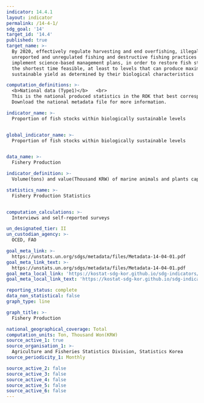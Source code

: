 ```yaml
---
indicator: 14.4.1
layout: indicator
permalink: /14-4-1/
sdg_goal: '14'
target_id: '14.4'
published: true
target_name: >-
  By 2020, effectively regulate harvesting and end overfishing, illegal,
  unreported and unregulated fishing and destructive fishing practices and
  implement science-based management plans, in order to restore fish stocks in
  the shortest time feasible, at least to levels that can produce maximum
  sustainable yield as determined by their biological characteristics

computation_definitions: >-
  <b>National data (Type1)</b>   <br>
  This is the national produced statistics in the ROK that best corresponds to the definition of UN SDGs indicators. <br>
  Download the national metadata file for more information.

indicator_name: >-
  Proportion of fish stocks within biologically sustainable levels


global_indicator_name: >-
  Proportion of fish stocks within biologically sustainable levels


data_name: >-
  Fishery Production

indicator_definition: >-
  Volume(tons) and value(Thousand KRW) of marine animals and plants captured, collected, or grown for sale. 

statistics_name: >-
  Fishery Production Statistics


computation_calculations: >-
  Interviews and self-reported surveys 

un_designated_tier: II
un_custodian_agency: >-
  OCED, FAO

goal_meta_link: >-
  https://unstats.un.org/sdgs/metadata/files/Metadata-14-04-01.pdf   
goal_meta_link_text: >-
  https://unstats.un.org/sdgs/metadata/files/Metadata-14-04-01.pdf   
goal_meta_local_link: 'https://kostat-sdg-kor.github.io/sdg-indicators/public/data/Metadata-14-04-01_ENG.pdf'
goal_meta_local_link_text: 'https://kostat-sdg-kor.github.io/sdg-indicators/public/data/Metadata-14-04-01_ENG.pdf'

reporting_status: complete
data_non_statistical: false
graph_type: line

graph_title: >-
  Fishery Production

national_geographical_coverage: Total
computation_units: Ton, Thousand Won(KRW)
source_active_1: true
source_organisation_1: >-
  Agriculture and Fisheries Statistics Division, Statistics Korea 
source_periodicity_1: Monthly

source_active_2: false
source_active_3: false
source_active_4: false
source_active_5: false
source_active_6: false
---
```

